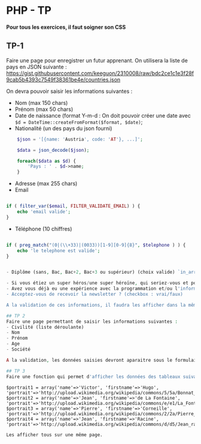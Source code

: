 # PHP - TP
**Pour tous les exercices, il faut soigner son CSS**
## TP-1
Faire une page pour enregistrer un futur apprenant.
On utilisera la liste de pays en JSON suivante : https://gist.githubusercontent.com/keeguon/2310008/raw/bdc2ce1c1e3f28f9cab5b4393c7549f38361be4e/countries.json

On devra pouvoir saisir les informations suivantes :
- Nom   (max 150 chars)
- Prénom    (max 50 chars)
- Date de naissance (format Y-m-d : On doit pouvoir créer une date avec `$d = DateTime::createFromFormat($format, $date)`;
- Nationalité (un des pays du json fourni)

```php
    $json = '[{name: 'Austria', code: 'AT'}, ...]';

    $data = json_decode($json);

    foreach($data as $d) {
        'Pays : ' . $d->name;
    }

```

- Adresse (max 255 chars)
- Email

```php

if ( filter_var($email, FILTER_VALIDATE_EMAIL) ) {
    echo 'email valide';
}
```

- Téléphone (10 chiffres)

```php

if ( preg_match("(0|(\\+33)|(0033))[1-9][0-9]{8}", $telephone ) ) {
    echo 'le telephone est valide';
}


- Diplôme (sans, Bac, Bac+2, Bac+3 ou supérieur) (choix valide) `in_array()`

- Si vous étiez un super héros/une super héroïne, qui seriez-vous et pourquoi? (text)
- Avez vous déjà eu une expérience avec la programmation et/ou l'informatique avant de remplir ce formulaire ? (oui/non : radio button)
- Acceptez-vous de recevoir la newsletter ? (checkbox : vrai/faux)

A la validation de ces informations, il faudra les afficher dans la même page à la place du formulaire. Il n'y a pas besoin de les enregistrer en base de données !

## TP 2
Faire une page permettant de saisir les informations suivantes :
- Civilité (liste déroulante)
- Nom
- Prénom
- Age
- Société

A la validation, les données saisies devront aparaitre sous le formulaire. **Attention** les données devront rester dans les différents éléments du formulaire même après la validation.

## TP 3
Faire une fonction qui permet d'afficher les données des tableaux suivants :

```
    $portrait1 = array('name'=>'Victor', 'firstname'=>'Hugo', 'portrait'=>'http://upload.wikimedia.org/wikipedia/commons/5/5a/Bonnat_Hugo001z.jpg');
    $portrait2 = array('name'=>'Jean', 'firstname'=>'de La Fontaine', 'portrait'=>'http://upload.wikimedia.org/wikipedia/commons/e/e1/La_Fontaine_par_Rigaud.jpg');
    $portrait3 = array('name'=>'Pierre', 'firstname'=>'Corneille', 'portrait'=>'http://upload.wikimedia.org/wikipedia/commons/2/2a/Pierre_Corneille_2.jpg');
    $portrait4 = array('name'=>'Jean', 'firstname'=>'Racine', 'portrait'=>'http://upload.wikimedia.org/wikipedia/commons/d/d5/Jean_racine.jpg');
```
Les afficher tous sur une même page.
